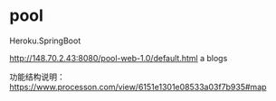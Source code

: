 # pool
Heroku.SpringBoot 

http://148.70.2.43:8080/pool-web-1.0/default.html
a blogs 


功能结构说明：
https://www.processon.com/view/6151e1301e08533a03f7b935#map